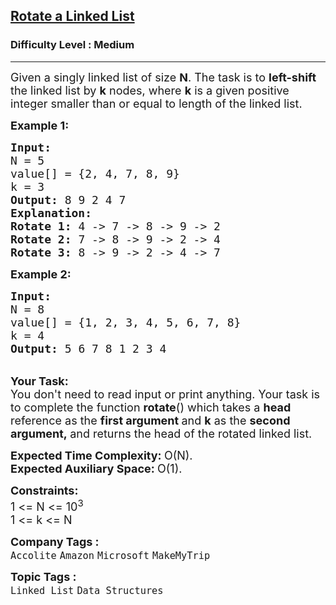 <h2><a href="https://www.geeksforgeeks.org/problems/rotate-a-linked-list/1?page=3&difficulty=Medium&status=unsolved&sortBy=submissions">Rotate a Linked List</a></h2><h3>Difficulty Level : Medium</h3><hr><div class="problems_problem_content__Xm_eO"><p><span style="font-size:18px">Given a singly linked list of size <strong>N</strong>. The task is to <strong>left-shift</strong> the linked list by <strong>k</strong> nodes, where <strong>k</strong> is a given positive integer smaller than or equal to length of the linked list. </span></p>

<p><span style="font-size:18px"><strong>Example 1:</strong></span></p>

<pre><span style="font-size:18px"><strong>Input:
</strong>N = 5
value[] = {2, 4, 7, 8, 9}
k = 3
<strong>Output: </strong>8 9 2 4 7<strong>
Explanation:</strong></span>
<span style="font-size:18px"><strong>Rotate 1:&nbsp;</strong>4 -&gt; 7 -&gt; 8 -&gt; 9 -&gt; 2</span>
<span style="font-size:18px"><strong>Rotate 2:</strong>&nbsp;7&nbsp;-&gt; 8&nbsp;-&gt; 9&nbsp;-&gt; 2&nbsp;-&gt; 4</span>
<span style="font-size:18px"><strong>Rotate 3:</strong>&nbsp;8&nbsp;-&gt; 9&nbsp;-&gt; 2&nbsp;-&gt; 4&nbsp;-&gt; 7</span>
</pre>

<p><span style="font-size:18px"><strong>Example 2:</strong></span></p>

<pre><span style="font-size:18px"><strong>Input:
</strong>N = 8
value[] = {1, 2, 3, 4, 5, 6, 7, 8}
k = 4
<strong>Output: </strong>5 6 7 8 1 2 3 4</span>
</pre>

<p><br>
<span style="font-size:18px"><strong>Your Task:</strong><br>
You don't need to read input or print anything. Your task is to complete the function <strong>rotate</strong>() which takes a&nbsp;<strong>head </strong>reference as the <strong>first argument </strong>and <strong>k</strong> as the <strong>second argument,&nbsp;</strong>and returns the head of the rotated linked list.</span></p>

<p><span style="font-size:18px"><strong>Expected Time Complexity:&nbsp;</strong>O(N).<br>
<strong>Expected Auxiliary Space:&nbsp;</strong>O(1).</span></p>

<p><span style="font-size:18px"><strong>Constraints:</strong><br>
1 &lt;= N &lt;= 10<sup>3</sup><br>
1 &lt;= k &lt;= N</span></p>
</div><p><span style=font-size:18px><strong>Company Tags : </strong><br><code>Accolite</code>&nbsp;<code>Amazon</code>&nbsp;<code>Microsoft</code>&nbsp;<code>MakeMyTrip</code>&nbsp;<br><p><span style=font-size:18px><strong>Topic Tags : </strong><br><code>Linked List</code>&nbsp;<code>Data Structures</code>&nbsp;